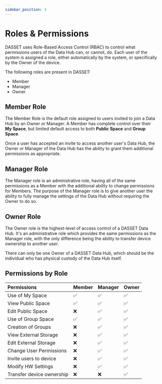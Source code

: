 ```yaml
---
sidebar_position: 3
---
```


# Roles & Permissions
DASSET uses Role-Based Access Control (RBAC) to control what permissions users of the Data Hub can, or cannot, do.  Each user of the system is assigned a role, either automatically by the system, or specifically by the Owner of the device.

The following roles are present in DASSET:

- Member
- Manager
- Owner

## Member Role
The Member Role is the default role assigned to users invited to join a Data Hub by an Owner or Manager.  A Member has complete control over their **My Space**, but limited default access to both **Public Space** and **Group Space**.  

Once a user has accepted an invite to access another user's Data Hub, the Owner or Manager of the Data Hub has the ability to grant them additional permissions as appropriate.

## Manager Role
The Manager role is an administrative role, having all of the same permissions as a Member with the additional ability to change permissions for Members.  The purpose of the Manager role is to give another user the ability to fully manage the settings of the Data Hub without requiring the Owner to do so.

## Owner Role
The Owner role is the highest-level of access control of a DASSET Data Hub.  It's an administrative role which provides the same permissions as the Manager role, with the only difference being the ability to transfer device ownership to another user.

There can only be one Owner of a DASSET Data Hub, which should be the individual who has physical custody of the Data Hub itself.

## Permissions by Role

| Permissions               | Member | Manager | Owner |
|:--------------------------|:-------|---------|-------|
| Use of My Space           |  ✅   | ✅      | ✅   |
| View Public Space         | ✅    | ✅      | ✅   |
| Edit Public Space         | ❌    | ✅      | ✅   |
| Use of Group Space        | ✅    | ✅      | ✅   |
| Creation of Groups        | ❌    | ✅      | ✅   |
| View External Storage     | ❌    | ✅      | ✅   |
| Edit External Storage     | ❌    | ✅      | ✅   |
| Change User Permissions   | ❌    | ✅      | ✅   |
| Invite users to device    | ❌    | ✅      | ✅   |
| Modify HW Settings        | ❌    | ✅      | ✅   |
| Transfer device ownership | ❌    | ❌      | ✅   |

